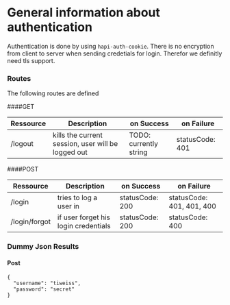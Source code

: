 # General information about authentication

Authentication is done by using `hapi-auth-cookie`. There is no encryption from client to server when sending credetials for login. Therefor we definitly need tls support.

### Routes
The following routes are defined

####GET

|Ressource   | Description  |  on Success | on Failure |
|---|---|---|---|
|/logout   | kills the current session, user will be logged out    | TODO: currently string | statusCode: 401 | 

####POST

|Ressource   | Description  |  on Success | on Failure |
|---|---|---|---|
|/login   | tries to log a user in | statusCode: 200 | statusCode: 401, 401, 400 | 
|/login/forgot   | if user forget his login credentials | statusCode: 200 | statusCode: 400 | 

### Dummy Json Results

#### Post

```
{
  "username": "tiweiss",
  "password": "secret"
}
```
